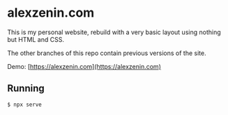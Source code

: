 # alexzenin.com

This is my personal website, rebuild with a very basic layout using nothing but HTML and CSS.

The other branches of this repo contain previous versions of the site.

Demo: [https://alexzenin.com](https://alexzenin.com)

## Running

```bash
$ npx serve
```
